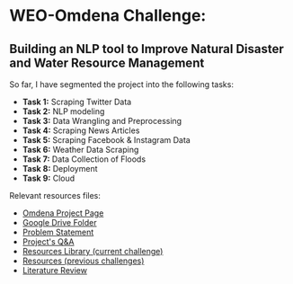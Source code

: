 # WEO-Omdena Challenge:

## Building an NLP tool to Improve Natural Disaster and Water Resource Management

So far, I have segmented the project into the following tasks:

- **Task 1:** Scraping Twitter Data
- **Task 2:** NLP modeling
- **Task 3:** Data Wrangling and Preprocessing
- **Task 4:** Scraping News Articles
- **Task 5:** Scraping Facebook & Instagram Data
- **Task 6:** Weather Data Scraping
- **Task 7:** Data Collection of Floods
- **Task 8:** Deployment
- **Task 9:** Cloud

Relevant resources files:

- [Omdena Project Page](https://omdena.com/projects/ai-water-management/) 
- [Google Drive Folder](https://drive.google.com/drive/u/1/folders/1_Wboki9LkiKXP_we6sZ-i_gwX5VDHuSn) 
- [Problem Statement](https://docs.google.com/document/d/1CnJypRkuMEyvPFSPUzsSk5AmoXD1JlzayOADOEUQqGs/edit?usp=sharing) 
- [Project's Q&A](https://docs.google.com/document/d/1kRj7AIyhXXqAhBTzEurF9E4Kqmw2YIPawrKnTnJKs6k/edit) 
- [Resources Library (current challenge)](https://docs.google.com/spreadsheets/d/1Bq_b3T0qr6wxoUBqur8Pk4XO_UMSvkcgPtCVqIGbUho/edit#gid=1475680077) 
- [Resources (previous challenges)](https://docs.google.com/spreadsheets/d/1Bq_b3T0qr6wxoUBqur8Pk4XO_UMSvkcgPtCVqIGbUho/edit?usp=sharing)
- [Literature Review](https://docs.google.com/document/d/1ifremVCEJB6cb_6wvqLkGEdIdf02In1Dr8TGK9sBp3o/edit#)
